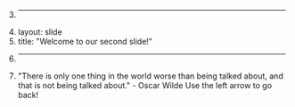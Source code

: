 3.	---
4.	layout: slide
5.	title: "Welcome to our second slide!"
6.	---
7.	"There is only one thing in the world worse than being talked about, and that is not being talked about." - Oscar Wilde
Use the left arrow to go back!
